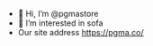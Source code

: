 - 👋 Hi, I’m @pgmastore
- 👀 I’m interested in sofa
- Our site address https://pgma.co/


<!---
pgmastore/pgmastore is a ✨ special ✨ repository because its `README.md` (this file) appears on your GitHub profile.
You can click the Preview link to take a look at your changes.
--->
